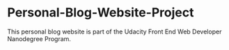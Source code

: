 # Personal-Blog-Website-Project

This personal blog website is part of the Udacity Front End Web Developer Nanodegree Program.
